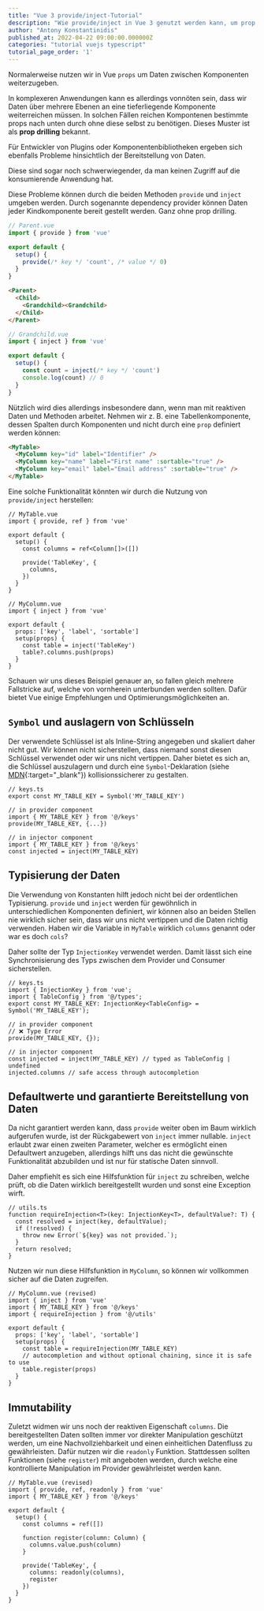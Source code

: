 ```yaml
---
title: "Vue 3 provide/inject-Tutorial"
description: "Wie provide/inject in Vue 3 genutzt werden kann, um prop drilling zu vermeiden und Daten sicher über mehrere Komponenten zu teilen, erfahrt ihr in diesem Artikel."
author: "Antony Konstantinidis"
published_at: 2022-04-22 09:00:00.000000Z
categories: "tutorial vuejs typescript"
tutorial_page_order: '1'
---
```


Normalerweise nutzen wir in Vue `props` um Daten zwischen Komponenten weiterzugeben.

In komplexeren Anwendungen kann es allerdings vonnöten sein, dass wir Daten über mehrere Ebenen an eine tieferliegende Komponente weiterreichen müssen. In solchen Fällen reichen Kompontenen bestimmte props nach unten durch ohne diese selbst zu benötigen. Dieses Muster ist als **prop drilling** bekannt.

Für Entwickler von Plugins oder Komponentenbibliotheken ergeben sich ebenfalls Probleme hinsichtlich der Bereitstellung von Daten.

Diese sind sogar noch schwerwiegender, da man keinen Zugriff auf die konsumierende Anwendung hat.

Diese Probleme können durch die beiden Methoden `provide` und `inject` umgeben werden. Durch sogenannte dependency provider können Daten jeder Kindkomponente bereit gestellt werden. Ganz ohne prop drilling.

```typescript
// Parent.vue
import { provide } from 'vue'

export default {
  setup() {
    provide(/* key */ 'count', /* value */ 0)
  }
}
```

```html
<Parent>
  <Child>
    <Grandchild><Grandchild>
  </Child>
</Parent>
```

```typescript
// Grandchild.vue
import { inject } from 'vue'

export default {
  setup() {
    const count = inject(/* key */ 'count')
    console.log(count) // 0
  }
}
```

Nützlich wird dies allerdings insbesondere dann, wenn man mit reaktiven Daten und Methoden arbeitet. Nehmen wir z. B. eine Tabellenkomponente, dessen Spalten durch Komponenten und nicht durch eine `prop` definiert werden können:

```html
<MyTable>
  <MyColumn key="id" label="Identifier" />
  <MyColumn key="name" label="First name" :sortable="true" />
  <MyColumn key="email" label="Email address" :sortable="true" />
</MyTable>
```

Eine solche Funktionalität könnten wir durch die Nutzung von `provide/inject` herstellen:

```tsx
// MyTable.vue
import { provide, ref } from 'vue'

export default {
  setup() {
    const columns = ref<Column[]>([])

    provide('TableKey', {
      columns,
    })
  }
}
```

```tsx
// MyColumn.vue
import { inject } from 'vue'

export default {
  props: ['key', 'label', 'sortable']
  setup(props) {
    const table = inject('TableKey')
    table?.columns.push(props)
  }
}
```

Schauen wir uns dieses Beispiel genauer an, so fallen gleich mehrere Fallstricke auf, welche von vornherein unterbunden werden sollten. Dafür bietet Vue einige Empfehlungen und Optimierungsmöglichkeiten an.

## `Symbol` und auslagern von Schlüsseln

Der verwendete Schlüssel ist als Inline-String angegeben und skaliert daher nicht gut. Wir können nicht sicherstellen, dass niemand sonst diesen Schlüssel verwendet oder wir uns nicht vertippen. Daher bietet es sich an, die Schlüssel auszulagern und durch eine `Symbol`-Deklaration (siehe [MDN](https://developer.mozilla.org/en-US/docs/Web/JavaScript/Reference/Global_Objects/Symbol){:target="_blank"})  kollisionssicherer zu gestalten.

```tsx
// keys.ts
export const MY_TABLE_KEY = Symbol('MY_TABLE_KEY')

// in provider component
import { MY_TABLE_KEY } from '@/keys'
provide(MY_TABLE_KEY, {...})

// in injector component
import { MY_TABLE_KEY } from '@/keys'
const injected = inject(MY_TABLE_KEY)
```

## Typisierung der Daten

Die Verwendung von Konstanten hilft jedoch nicht bei der ordentlichen Typisierung. `provide` und `inject` werden für gewöhnlich in unterschiedlichen Komponenten definiert, wir können also an beiden Stellen nie wirklich sicher sein, dass wir uns nicht vertippen und die Daten richtig verwenden. Haben wir die Variable in `MyTable` wirklich `columns` genannt oder war es doch `cols`?

Daher sollte der Typ `InjectionKey` verwendet werden. Damit lässt sich eine Synchronisierung des Typs zwischen dem Provider und Consumer sicherstellen.

```tsx
// keys.ts
import { InjectionKey } from 'vue';
import { TableConfig } from '@/types';
export const MY_TABLE_KEY: InjectionKey<TableConfig> = Symbol('MY_TABLE_KEY');

// in provider component
// ❌ Type Error
provide(MY_TABLE_KEY, {});

// in injector component
const injected = inject(MY_TABLE_KEY) // typed as TableConfig | undefined
injected.columns // safe access through autocompletion
```

## Defaultwerte und garantierte Bereitstellung von Daten

Da nicht garantiert werden kann, dass `provide` weiter oben im Baum wirklich aufgerufen wurde, ist der Rückgabewert von `inject` immer nullable. `inject` erlaubt zwar einen zweiten Parameter, welcher es ermöglicht einen Defaultwert anzugeben, allerdings hilft uns das nicht die gewünschte Funktionalität abzubilden und ist nur für statische Daten sinnvoll.

Daher empfiehlt es sich eine Hilfsfunktion für `inject` zu schreiben, welche prüft, ob die Daten wirklich bereitgestellt wurden und sonst eine Exception wirft.

```tsx
// utils.ts
function requireInjection<T>(key: InjectionKey<T>, defaultValue?: T) {
  const resolved = inject(key, defaultValue);
  if (!resolved) {
    throw new Error(`${key} was not provided.`);
  }
  return resolved;
}
```

Nutzen wir nun diese Hilfsfunktion in `MyColumn`, so können wir vollkommen sicher auf die Daten zugreifen.

```tsx
// MyColumn.vue (revised)
import { inject } from 'vue'
import { MY_TABLE_KEY } from '@/keys'
import { requireInjection } from '@/utils'

export default {
  props: ['key', 'label', 'sortable']
  setup(props) {
    const table = requireInjection(MY_TABLE_KEY)
    // autocompletion and without optional chaining, since it is safe to use
    table.register(props)
  }
}
```

## Immutability

Zuletzt widmen wir uns noch der reaktiven Eigenschaft `columns`. Die bereitgestellten Daten sollten immer vor direkter Manipulation geschützt werden, um eine Nachvollziehbarkeit und einen einheitlichen Datenfluss zu gewährleisten. Dafür nutzen wir die `readonly` Funktion. Stattdessen sollten Funktionen (siehe `register`) mit angeboten werden, durch welche eine kontrollierte Manipulation im Provider gewährleistet werden kann.

```tsx
// MyTable.vue (revised)
import { provide, ref, readonly } from 'vue'
import { MY_TABLE_KEY } from '@/keys'

export default {
  setup() {
    const columns = ref([])

    function register(column: Column) {
      columns.value.push(column)
    }

    provide('TableKey', {
      columns: readonly(columns),
      register
    })
  }
}
```